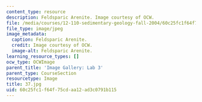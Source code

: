 ```yaml
---
content_type: resource
description: Feldsparic Arenite. Image courtesy of OCW.
file: /media/courses/12-110-sedimentary-geology-fall-2004/60c25fc1f64f75cdaa12ad3c0791b115_37.jpg
file_type: image/jpeg
image_metadata:
  caption: Feldsparic Arenite.
  credit: Image courtesy of OCW.
  image-alt: Feldsparic Arenite.
learning_resource_types: []
ocw_type: OCWImage
parent_title: 'Image Gallery: Lab 3'
parent_type: CourseSection
resourcetype: Image
title: 37.jpg
uid: 60c25fc1-f64f-75cd-aa12-ad3c0791b115
---
```

